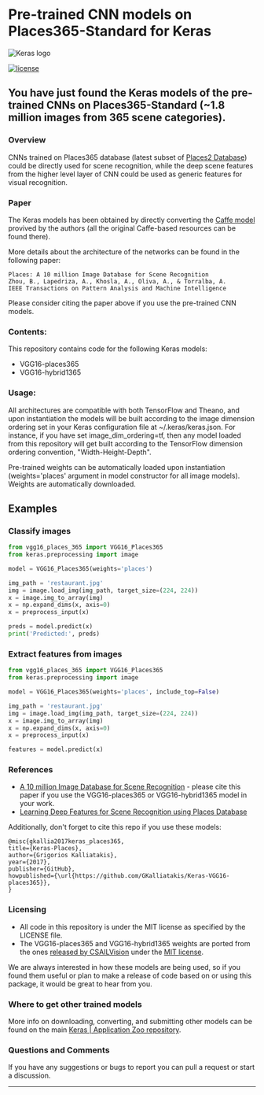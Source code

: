 # Pre-trained CNN models on Places365-Standard for Keras

![Keras logo](https://i.imgur.com/c9r5WFp.png) 


[![license](https://img.shields.io/github/license/mashape/apistatus.svg?maxAge=2592000)](https://github.com/GKalliatakis/Keras-VGG16-places365/blob/master/LICENSE)

## You have just found the Keras models of the pre-trained CNNs on Places365-Standard (~1.8 million images from 365 scene categories).


### Overview
CNNs trained on Places365 database (latest subset of [Places2 Database](http://places2.csail.mit.edu)) could be directly used for scene recognition, while the deep scene features from the higher level layer of CNN could be used as generic features for visual recognition.

### Paper
The Keras models has been obtained by directly converting the [Caffe model](https://github.com/CSAILVision/places365) provived by the authors (all the original Caffe-based resources can be found there).

More details about the architecture of the networks can be found in the following paper:

    Places: A 10 million Image Database for Scene Recognition
    Zhou, B., Lapedriza, A., Khosla, A., Oliva, A., & Torralba, A.
    IEEE Transactions on Pattern Analysis and Machine Intelligence

Please consider citing the paper above if you use the pre-trained CNN models.


### Contents:
This repository contains code for the following Keras models:
- VGG16-places365
- VGG16-hybrid1365

### Usage: 
All architectures are compatible with both TensorFlow and Theano, and upon instantiation the models will be built according to the image dimension ordering set in your Keras configuration file at ~/.keras/keras.json. For instance, if you have set image_dim_ordering=tf, then any model loaded from this repository will get built according to the TensorFlow dimension ordering convention, "Width-Height-Depth".

Pre-trained weights can be automatically loaded upon instantiation (weights='places' argument in model constructor for all image models). Weights are automatically downloaded.



## Examples

### Classify images

```python
from vgg16_places_365 import VGG16_Places365
from keras.preprocessing import image

model = VGG16_Places365(weights='places')

img_path = 'restaurant.jpg'
img = image.load_img(img_path, target_size=(224, 224))
x = image.img_to_array(img)
x = np.expand_dims(x, axis=0)
x = preprocess_input(x)

preds = model.predict(x)
print('Predicted:', preds)
```

### Extract features from images

```python
from vgg16_places_365 import VGG16_Places365
from keras.preprocessing import image

model = VGG16_Places365(weights='places', include_top=False)

img_path = 'restaurant.jpg'
img = image.load_img(img_path, target_size=(224, 224))
x = image.img_to_array(img)
x = np.expand_dims(x, axis=0)
x = preprocess_input(x)

features = model.predict(x)
```


### References

- [A 10 million Image Database for Scene Recognition](http://places2.csail.mit.edu/PAMI_places.pdf) - please cite this paper if you use the VGG16-places365 or VGG16-hybrid1365 model in your work.
- [Learning Deep Features for Scene Recognition using Places Database](https://arxiv.org/abs/1512.03385)


Additionally, don't forget to cite this repo if you use these models:

    @misc{gkallia2017keras_places365,
    title={Keras-Places},
    author={Grigorios Kalliatakis},
    year={2017},
    publisher={GitHub},
    howpublished={\url{https://github.com/GKalliatakis/Keras-VGG16-places365}},
    }


### Licensing 
- All code in this repository is under the MIT license as specified by the LICENSE file.
- The VGG16-places365 and VGG16-hybrid1365 weights are ported from the ones [released by CSAILVision](https://github.com/CSAILVision/places365) under the [MIT license](https://github.com/CSAILVision/places365/blob/master/LICENSE).

We are always interested in how these models are being used, so if you found them useful or plan to make a release of code based on or using this package, it would be great to hear from you. 

### Where to get other trained models
More info on downloading, converting, and submitting other models can be found on the main [Keras | Application Zoo repository](https://github.com/GKalliatakis/Keras-Application-Zoo).

### Questions and Comments
If you have any suggestions or bugs to report you can pull a request or start a discussion.
_________________________________________________________________

   [dill]: <https://github.com/joemccann/dillinger>
   [git-repo-url]: <https://github.com/joemccann/dillinger.git>
   [john gruber]: <http://daringfireball.net>
   [df1]: <http://daringfireball.net/projects/markdown/>
   [markdown-it]: <https://github.com/markdown-it/markdown-it>
   [Ace Editor]: <http://ace.ajax.org>
   [node.js]: <http://nodejs.org>
   [Twitter Bootstrap]: <http://twitter.github.com/bootstrap/>
   [jQuery]: <http://jquery.com>
   [@tjholowaychuk]: <http://twitter.com/tjholowaychuk>
   [express]: <http://expressjs.com>
   [AngularJS]: <http://angularjs.org>
   [Gulp]: <http://gulpjs.com>

   [PlDb]: <https://github.com/joemccann/dillinger/tree/master/plugins/dropbox/README.md>
   [PlGh]: <https://github.com/joemccann/dillinger/tree/master/plugins/github/README.md>
   [PlGd]: <https://github.com/joemccann/dillinger/tree/master/plugins/googledrive/README.md>
   [PlOd]: <https://github.com/joemccann/dillinger/tree/master/plugins/onedrive/README.md>
   [PlMe]: <https://github.com/joemccann/dillinger/tree/master/plugins/medium/README.md>
   [PlGa]: <https://github.com/RahulHP/dillinger/blob/master/plugins/googleanalytics/README.md>
